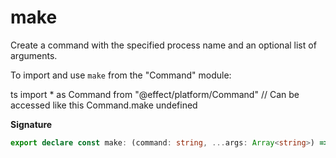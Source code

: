 # make

Create a command with the specified process name and an optional list of
arguments.

To import and use `make` from the "Command" module:

ts
import \* as Command from "@effect/platform/Command"
// Can be accessed like this
Command.make
undefined

**Signature**

```ts
export declare const make: (command: string, ...args: Array<string>) => Command
```
